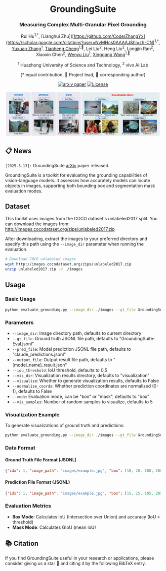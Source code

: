 <div align ="center">
<h1>GroundingSuite </h1>
<h3>Measuring Complex Multi-Granular Pixel Grounding</h3>

Rui Hu<sup>1,\*</sup>, [Lianghui Zhu]([https://github.com/CoderZhangYx](https://scholar.google.com/citations?user=NvMHcs0AAAAJ&hl=zh-CN)<sup>1,\*</sup>, [Yuxuan Zhang](https://github.com/CoderZhangYx)<sup>1</sup>, [Tianheng Cheng](https://scholar.google.com/citations?user=PH8rJHYAAAAJ&hl=zh-CN)<sup>1,🌟</sup>, Lei Liu<sup>2</sup>, Heng Liu<sup>2</sup>, Longjin Ran<sup>2</sup>,<br>Xiaoxin Chen<sup>2</sup>, [Wenyu Liu](http://eic.hust.edu.cn/professor/liuwenyu)<sup>1</sup>, [Xinggang Wang](https://xwcv.github.io/)<sup>1,📧</sup>

<sup>1</sup> Huazhong University of Science and Technology, <sup>2</sup> vivo AI Lab

(\* equal contribution, 🌟 Project lead, 📧 corresponding author)


[![arxiv paper](https://img.shields.io/badge/arXiv-Paper-red)](https://arxiv.org/abs/)
[![License](https://img.shields.io/badge/License-Apache%202.0-blue.svg)](https://opensource.org/licenses/Apache-2.0)

</div>

<div align="center">
<img src="./assets/teaser.png">
</div>

## 📋 News

`[2025-3-13]:` GroundingSuite [arXiv]() paper released. 





GroundingSuite is a toolkit for evaluating the grounding capabilities of vision-language models. It assesses how accurately models can locate objects in images, supporting both bounding box and segmentation mask evaluation modes.

## Dataset

This toolkit uses images from the COCO dataset's unlabeled2017 split. You can download the images from:
http://images.cocodataset.org/zips/unlabeled2017.zip

After downloading, extract the images to your preferred directory and specify this path using the `--image_dir` parameter when running the evaluation.

```bash
# Download COCO unlabeled images
wget http://images.cocodataset.org/zips/unlabeled2017.zip
unzip unlabeled2017.zip -d ./images
```

## Usage

### Basic Usage

```bash
python evaluate_grounding.py --image_dir ./images --gt_file GroundingSuite-Eval.jsonl --pred_file model_predictions.jsonl
```

### Parameters

- `--image_dir`: Image directory path, defaults to current directory
- `--gt_file`: Ground truth JSONL file path, defaults to "GroundingSuite-Eval.jsonl"
- `--pred_file`: Model prediction JSONL file path, defaults to "claude_predictions.jsonl"
- `--output_file`: Output result file path, defaults to "[model_name]_result.json"
- `--iou_threshold`: IoU threshold, defaults to 0.5
- `--vis_dir`: Visualization results directory, defaults to "visualization"
- `--visualize`: Whether to generate visualization results, defaults to False
- `--normalize_coords`: Whether prediction coordinates are normalized (0-1), defaults to False
- `--mode`: Evaluation mode, can be "box" or "mask", defaults to "box"
- `--vis_samples`: Number of random samples to visualize, defaults to 5

### Visualization Example

To generate visualizations of ground truth and predictions:

```bash
python evaluate_grounding.py --image_dir ./images --gt_file GroundingSuite-Eval.jsonl --pred_file model_predictions.jsonl --visualize --vis_dir ./vis_results
```

### Data Format

#### Ground Truth File Format (JSONL)

```json
{"idx": 1, "image_path": "images/example.jpg", "box": [10, 20, 100, 200], "class_id": 0, "label": "dog"}
```

#### Prediction File Format (JSONL)

```json
{"idx": 1, "image_path": "images/example.jpg", "box": [15, 25, 105, 205]}
```

### Evaluation Metrics

- **Box Mode**: Calculates IoU (Intersection over Union) and accuracy (IoU > threshold)
- **Mask Mode**: Calculates GIoU (mean IoU)


## 📚 Citation
If you find GroundingSuite useful in your research or applications, please consider giving us a star &#127775; and citing it by the following BibTeX entry.


```bibtex

```
